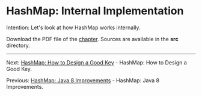# HashMap: Internal Implementation

Intention: Let's look at how HashMap works internally.

Download the PDF file of the [chapter](chapter_24.pdf). Sources are available in the <b>src</b> directory. 

<hr>

Next: [HashMap: How to Design a Good Key](chapter_25.md "HashMap: How to Design a Good Key") - HashMap: How to Design a Good Key.

Previous: [HashMap: Java 8 Improvements](chapter_23.md "HashMap: Java 8 Improvements") - HashMap: Java 8 Improvements.